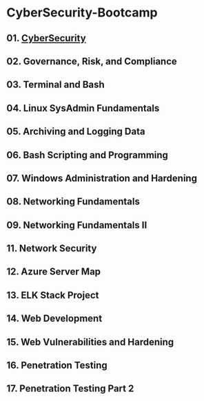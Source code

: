 # CyberSecurity-Bootcamp

## 01. [CyberSecurity](https://github.com/dsteves28/CyberSecurity-Bootcamp/tree/main/01.%20CyberSecurity)



## 02. Governance, Risk, and Compliance

## 03. Terminal and Bash

## 04. Linux SysAdmin Fundamentals

## 05. Archiving and Logging Data

## 06. Bash Scripting and Programming

## 07. Windows Administration and Hardening

## 08. Networking Fundamentals

## 09. Networking Fundamentals II

## 11. Network Security

## 12. Azure Server Map

## 13. ELK Stack Project

## 14. Web Development

## 15. Web Vulnerabilities and Hardening

## 16. Penetration Testing

## 17. Penetration Testing Part 2

